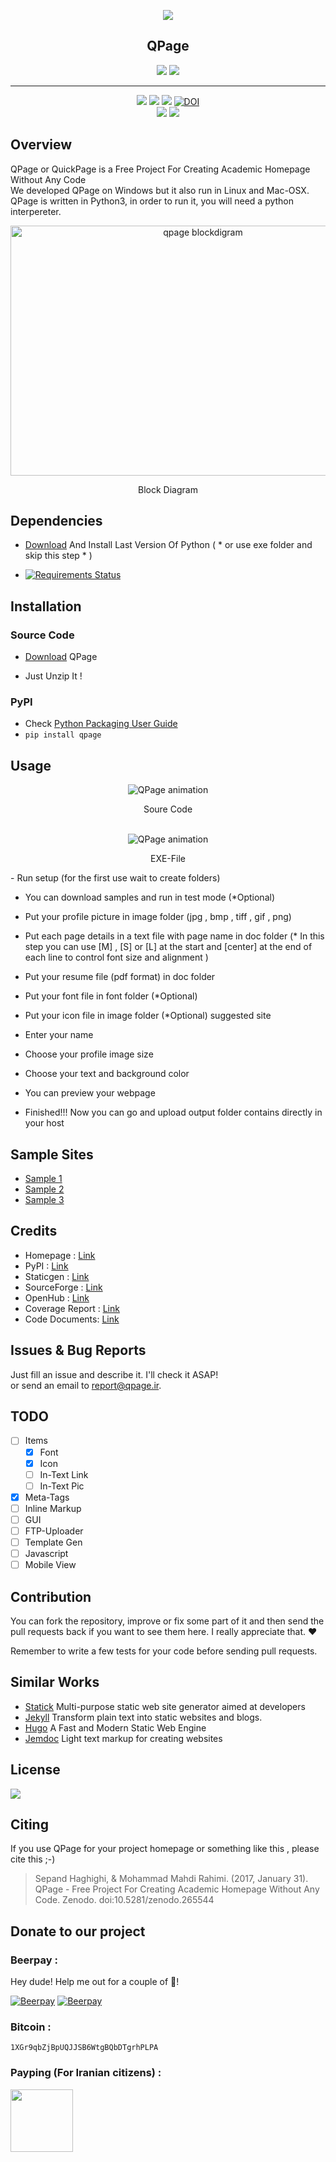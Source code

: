 
<div align="center">

<a href="http://www.qpage.ir"><img src="http://www.qpage.ir/images/logo.png"/></a>
<h2>QPage</h2>
<a href="https://waffle.io/sepandhaghighi/qpage"><img src="https://badge.waffle.io/sepandhaghighi/qpage.png?label=ready&title=Ready"/></a>
<a href="http://www.qpage.ir/doc"><img src="https://img.shields.io/badge/doc-latest-orange.svg"></a>

</div>
<hr/>
<div align="center">

<a href="https://badge.fury.io/py/qpage"><img src="https://badge.fury.io/py/qpage.svg"/></a>
<a href="https://gitter.im/qpage/Lobby?source=orgpage"><img src="https://img.shields.io/gitter/room/nwjs/nw.js.svg?style=plastic"/></a>
<a href="https://scrutinizer-ci.com/g/sepandhaghighi/qpage/?branch=master"><img src="https://scrutinizer-ci.com/g/sepandhaghighi/qpage/badges/quality-score.png?b=master"/></a>
<a href="https://zenodo.org/badge/latestdoi/43780325"><img src="https://zenodo.org/badge/43780325.svg" alt="DOI"></a>         
<a href="https://www.codacy.com/app/sepand-haghighi/qpage?utm_source=github.com&amp;utm_medium=referral&amp;utm_content=sepandhaghighi/qpage&amp;utm_campaign=Badge_Grade"><img src="https://api.codacy.com/project/badge/Grade/4d3f9b490b9a42c282b745ae8e2a122c"/></a>
<a href="https://scrutinizer-ci.com/g/sepandhaghighi/qpage/"><img src="https://scrutinizer-ci.com/g/sepandhaghighi/qpage/badges/build.png?b=master"/></a>

</div>









## Overview
QPage or QuickPage is a Free Project For Creating Academic Homepage Without Any Code			
We developed QPage on Windows but it also run in Linux and Mac-OSX.
QPage is written in Python3, in order to run it, you will need a python interpereter.
<div align="center">
<img src="http://www.qpage.ir/images/blockdiagram.jpg" height=400px width=600px alt="qpage blockdigram">
<p>Block Diagram</p>
</div>							

## Dependencies

- [Download](https://www.python.org/downloads/) And Install Last Version Of Python ( * or use exe folder and skip this step * )         

- [![Requirements Status](https://requires.io/github/sepandhaghighi/qpage/requirements.svg?branch=master)](https://requires.io/github/sepandhaghighi/qpage/requirements/?branch=master)

## Installation
### Source Code
- [Download](https://github.com/sepandhaghighi/qpage/archive/v2.0.zip) QPage 

- Just Unzip It !
### PyPI


- Check [Python Packaging User Guide](https://packaging.python.org/installing/)     
- `pip install qpage`
		
	

## Usage
<div align="center">

<img src="http://www.qpage.ir/help/qpage.gif" alt="QPage animation" title="Source Code">
<p>Soure Code</p>
<br/>
<img src="http://www.qpage.ir/help/qpage2.gif" alt="QPage animation" title="EXE-FILE">
<p>EXE-File</p>
</div>
- Run setup (for the first use wait to create folders)

- You can download samples and run in test mode (*Optional)
 
- Put your profile picture in image folder (jpg , bmp , tiff , gif , png)

- Put each page details in a text file with page name in doc folder (* In this step you can use [M] , [S] or [L] at the start and [center] at the end of each line to control font size and alignment )

- Put your resume file (pdf format) in doc folder

- Put your font file in font folder (*Optional)

- Put your icon file in image folder (*Optional) suggested site

- Enter your name

- Choose your profile image size

- Choose your text and background color 

- You can preview your webpage

- Finished!!! Now you can go and upload output folder contains directly in your host

## Sample Sites
- [Sample 1](http://www.qpage.ir/sample/sample-site1)
- [Sample 2](http://www.qpage.ir/sample/sample-site2)
- [Sample 3](http://ee.sharif.ir/~ghojogh_benyamin/)

## Credits
- Homepage : [Link](http://www.qpage.ir) 
- PyPI : [Link](http://pypi.python.org/pypi/qpage) 
- Staticgen : [Link](http://www.staticgen.com/qpage)
- SourceForge : [Link](https://sourceforge.net/projects/qpage/)  
- OpenHub : [Link](https://www.openhub.net/p/TheQPage)
- Coverage Report : [Link](http://www.qpage.ir/htmlcov/index.html)	
- Code Documents: [Link](http://www.qpage.ir/doc/index.html)
                                                 
## Issues & Bug Reports			

Just fill an issue and describe it. I'll check it ASAP!							
or send an email to [report@qpage.ir](mailto:report@qpage.ir "report@qpage.ir"). 

## TODO		

- [ ] Items
  - [x] Font
  - [x] Icon
  - [ ] In-Text Link
  - [ ] In-Text Pic
- [x] Meta-Tags
- [ ] Inline Markup 
- [ ] GUI
- [ ] FTP-Uploader	
- [ ] Template Gen	
- [ ] Javascript
- [ ] Mobile View

## Contribution			

You can fork the repository, improve or fix some part of it and then send the pull requests back if you want to see them here. I really appreciate that. ❤️			

Remember to write a few tests for your code before sending pull requests.     			  
    

## Similar Works
- [Statick](https://getstatik.com) Multi-purpose static web site generator aimed at developers
- [Jekyll](http://jekyllrb.com) Transform plain text into static websites and blogs.
- [Hugo](https://github.com/spf13/hugo) A Fast and Modern Static Web Engine
- [Jemdoc](https://github.com/jem/jemdoc) Light text markup for creating websites

													

## License

<a href="https://github.com/sepandhaghighi/qpage/blob/master/LICENSE"><img src="https://img.shields.io/github/license/mashape/apistatus.svg"/></a>					
						

## Citing

If you use QPage for your project homepage or something like this , please cite this ;-)

<blockquote>
<p>Sepand Haghighi, & Mohammad Mahdi Rahimi. (2017, January 31). QPage - Free Project For Creating Academic Homepage Without Any Code. Zenodo. doi:10.5281/zenodo.265544</p>
</blockquote>

## Donate to our project

<h3>Beerpay :</h3>					

Hey dude! Help me out for a couple of :beers:!

[![Beerpay](https://beerpay.io/sepandhaghighi/qpage/badge.svg?style=beer-square)](https://beerpay.io/sepandhaghighi/qpage)  [![Beerpay](https://beerpay.io/sepandhaghighi/qpage/make-wish.svg?style=flat-square)](https://beerpay.io/sepandhaghighi/qpage?focus=wish)								

<h3>Bitcoin :</h3>					

```1XGr9qbZjBpUQJJSB6WtgBQbDTgrhPLPA```			


<h3>Payping (For Iranian citizens) :</h3>

<a href="http://www.payping.net/sepandhaghighi" target="__blank"><img src="http://www.qpage.ir/images/payping.png" height=100px width=100px></a>

